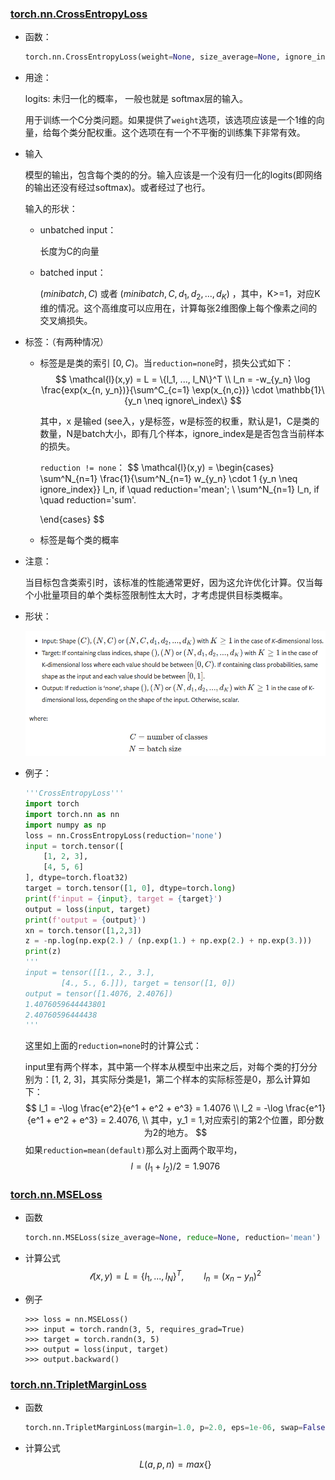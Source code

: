 ### [torch.nn.CrossEntropyLoss](https://pytorch.org/docs/stable/generated/torch.nn.CrossEntropyLoss.html)

- 函数：

  ```python
  torch.nn.CrossEntropyLoss(weight=None, size_average=None, ignore_index=-100, reduce=None, reduction='mean', label_smoothing=0.0)
  ```

- 用途：

  logits: 未归一化的概率， 一般也就是 softmax层的输入。

  用于训练一个C分类问题。如果提供了`weight`选项，该选项应该是一个1维的向量，给每个类分配权重。这个选项在有一个不平衡的训练集下非常有效。

- 输入

  模型的输出，包含每个类的的分。输入应该是一个没有归一化的logits(即网络的输出还没有经过softmax)。或者经过了也行。

  输入的形状：

  - unbatched input：

    长度为C的向量

  - batched input：

    $(minibatch, C)$ 或者 $(minibatch, C, d_1, d_2, ..., d_K)$ ，其中，K>=1，对应K维的情况。这个高维度可以应用在，计算每张2维图像上每个像素之间的交叉熵损失。

- 标签：（有两种情况）

  - 标签是是类的索引 $[0, C)$。当`reduction=none`时，损失公式如下：
    $$
    \mathcal{l}(x,y) = L = \{l_1, ..., l_N\}^T \\
    l_n = -w_{y_n} \log \frac{exp(x_{n, y_n})}{\sum^C_{c=1} \exp(x_{n,c})} \cdot \mathbb{1}\{y_n \neq ignore\_index\}
    $$

    其中，x 是输ed (see入，y是标签，w是标签的权重，默认是1，C是类的数量，N是batch大小，即有几个样本，ignore_index是是否包含当前样本的损失。

    `reduction != none`：
    $$
    \mathcal{l}(x,y) = \begin{cases}
    \sum^N_{n=1} \frac{1}{\sum^N_{n=1} w_{y_n} \cdot 1 \{y_n \neq ignore\_index\}} l_n, if \quad reduction='mean'; \\
    \sum^N_{n=1} l_n, if \quad reduction='sum'.
    
    \end{cases}
    $$
    
  - 标签是每个类的概率
  
- 注意：

  当目标包含类索引时，该标准的性能通常更好，因为这允许优化计算。仅当每个小批量项目的单个类标签限制性太大时，才考虑提供目标类概率。

  

- 形状：

  ![image-20221120114746927](./pic/image-20221120114746927.png)

  

- 例子：

  ```python
  '''CrossEntropyLoss'''
  import torch
  import torch.nn as nn
  import numpy as np
  loss = nn.CrossEntropyLoss(reduction='none')
  input = torch.tensor([
      [1, 2, 3],
      [4, 5, 6]
  ], dtype=torch.float32)
  target = torch.tensor([1, 0], dtype=torch.long)
  print(f'input = {input}, target = {target}')
  output = loss(input, target)
  print(f'output = {output}')
  xn = torch.tensor([1,2,3])
  z = -np.log(np.exp(2.) / (np.exp(1.) + np.exp(2.) + np.exp(3.)))
  print(z)
  '''
  input = tensor([[1., 2., 3.],
          [4., 5., 6.]]), target = tensor([1, 0])
  output = tensor([1.4076, 2.4076])
  1.4076059644443801
  2.40760596444438
  '''
  ```

  这里如上面的`reduction=none`时的计算公式：

  input里有两个样本，其中第一个样本从模型中出来之后，对每个类的打分分别为：[1, 2, 3]，其实际分类是1，第二个样本的实际标签是0，那么计算如下：
  $$
  l_1 = -\log \frac{e^2}{e^1 + e^2 + e^3} = 1.4076 \\
  l_2 = -\log \frac{e^1}{e^1 + e^2 + e^3} = 2.4076, \\
  其中，y_1 = 1,对应索引的第2个位置，即分数为2的地方。
  $$
  如果`reduction=mean(default)`那么对上面两个取平均，
  $$
  l = (l_1 + l_2) / 2 = 1.9076
  $$



### [torch.nn.MSELoss](https://pytorch.org/docs/stable/generated/torch.nn.MSELoss.html)

- 函数

  ```python
  torch.nn.MSELoss(size_average=None, reduce=None, reduction='mean')
  ```

- 计算公式
  $$
  \mathcal{l}(x,y) = L = \{ l_1, ..., l_N \}^T, \qquad l_n = (x_n - y_n)^2
  $$
  
- 例子

  ```shell
  >>> loss = nn.MSELoss()
  >>> input = torch.randn(3, 5, requires_grad=True)
  >>> target = torch.randn(3, 5)
  >>> output = loss(input, target)
  >>> output.backward()
  ```

  

### [torch.nn.TripletMarginLoss](https://pytorch.org/docs/stable/generated/torch.nn.TripletMarginLoss.html)

- 函数

  ```python
  torch.nn.TripletMarginLoss(margin=1.0, p=2.0, eps=1e-06, swap=False, size_average=None, reduce=None, reduction='mean')
  ```

- 计算公式
  $$
  L(a,p,n) = max\{\}
  $$
  